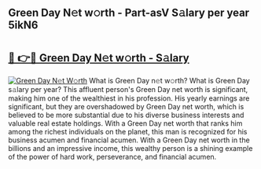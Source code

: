 ## Green Day N𝚎t w𝚘rth - Part-asV S𝚊lary per year 5ikN6

# <h2><a href="http://gc08ppm.nevu.top/?p=Green+Day">🔗 👉🔴 Green Day N𝚎t w𝚘rth - S𝚊lary</a></h2>

[![Green Day N𝚎t W𝚘rth](https://i.imgur.com/Oavwk0R.jpeg)](http://gc08ppm.nevu.top/?p=Green+Day)
What is Green Day n𝚎t w𝚘rth? What is Green Day s𝚊lary per year?
This affluent person's Green Day net worth is significant, making him one of the wealthiest in his profession. His yearly earnings are significant, but they are overshadowed by Green Day net worth, which is believed to be more substantial due to his diverse business interests and valuable real estate holdings. With a Green Day net worth that ranks him among the richest individuals on the planet, this man is recognized for his business acumen and financial acumen. With a Green Day net worth in the billions and an impressive income, this wealthy person is a shining example of the power of hard work, perseverance, and financial acumen.
